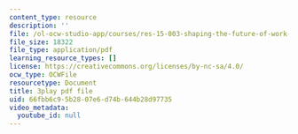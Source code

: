 ```yaml
---
content_type: resource
description: ''
file: /ol-ocw-studio-app/courses/res-15-003-shaping-the-future-of-work-15-662x-spring-2016/66fbb6c95b2807e6d74b644b28d97735_DE9TnscEmtw.pdf
file_size: 18322
file_type: application/pdf
learning_resource_types: []
license: https://creativecommons.org/licenses/by-nc-sa/4.0/
ocw_type: OCWFile
resourcetype: Document
title: 3play pdf file
uid: 66fbb6c9-5b28-07e6-d74b-644b28d97735
video_metadata:
  youtube_id: null
---
```

